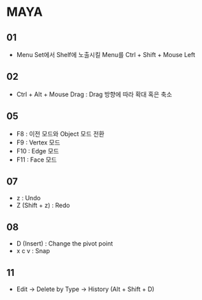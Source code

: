 # MAYA

## 01

- Menu Set에서 Shelf에 노출시킬 Menu를 Ctrl + Shift + Mouse Left

## 02

- Ctrl + Alt + Mouse Drag : Drag 방향에 따라 확대 혹은 축소

## 05

- F8 : 이전 모드와 Object 모드 전환
- F9 : Vertex 모드
- F10 : Edge 모드
- F11 : Face 모드

## 07

- z : Undo
- Z (Shift + z) : Redo

## 08

- D (Insert) : Change the pivot point
- x c v : Snap

## 11

- Edit → Delete by Type → History (Alt + Shift + D)
